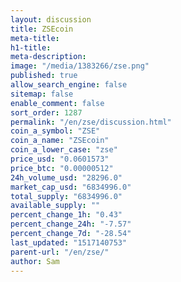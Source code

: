 ```yaml
---
layout: discussion
title: ZSEcoin
meta-title: 
h1-title: 
meta-description: 
image: "/media/1383266/zse.png"
published: true
allow_search_engine: false
sitemap: false
enable_comment: false
sort_order: 1287
permalink: "/en/zse/discussion.html"
coin_a_symbol: "ZSE"
coin_a_name: "ZSEcoin"
coin_a_lower_case: "zse"
price_usd: "0.0601573"
price_btc: "0.00000512"
24h_volume_usd: "28296.0"
market_cap_usd: "6834996.0"
total_supply: "6834996.0"
available_supply: ""
percent_change_1h: "0.43"
percent_change_24h: "-7.57"
percent_change_7d: "-28.54"
last_updated: "1517140753"
parent-url: "/en/zse/"
author: Sam
---
```


